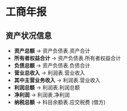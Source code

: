 # 工商年报

## 资产状况信息

- **资产总额** -> 资产负债表.资产合计
- **所有者权益合计** -> 资产负债表.所有者权益合计
- **负债总额** -> 资产负债表.负债合计
- **营业总收入** -> 利润表.营业收入
- **其中主营业务收入** -> 利润表.营业收入
- **利润总额** -> 利润表.利润总额
- **净利润** -> 利润表.净利润
- **纳税总额** -> 科目余额表.应交税费 (借方)
